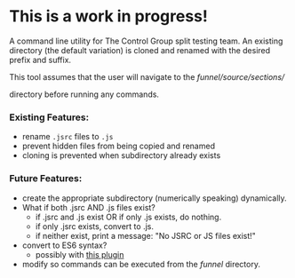 # This is a work in progress!

A command line utility for The Control Group split testing team. An existing directory (the default variation) is cloned and renamed with the desired prefix and suffix.

This tool assumes that the user will navigate to the *funnel/source/sections/<section>* directory before running any commands.

### Existing Features:

* rename `.jsrc` files to `.js`
* prevent hidden files from being copied and renamed
* cloning is prevented when subdirectory already exists

### Future Features:

* create the appropriate subdirectory (numerically speaking) dynamically.
* What if both .jsrc AND .js files exist?
  * if .jsrc and .js exist OR if only .js exists, do nothing.
  * if only .jsrc exists, convert to .js.
  * if neither exist, print a message: "No JSRC or JS files exist!"
* convert to ES6 syntax?
  * possibly with [this plugin](https://www.npmjs.com/package/js-beautify)
* modify so commands can be executed from the *funnel* directory.
